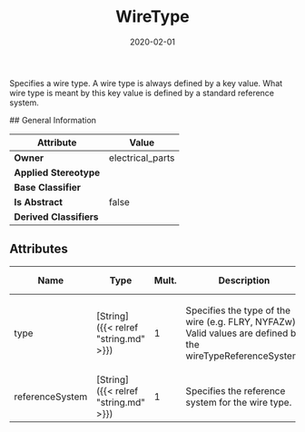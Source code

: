 ﻿---
title: WireType
toc: false
type: specs
date: "2020-02-01"
draft: false
specification: VEC
version: 1.2.0
documentType: "Recommendation"
elementType: Class
classes:
  - WireType
menu_name: vec-1.2.0
---
<p> Specifies a wire type. A wire type is always defined by a key value. What wire type is meant by this key value is defined by a standard reference system.     </p>
## General Information

| Attribute               | Value |
|-------------------------|-------|
| **Owner**               | electrical_parts |
| **Applied Stereotype**  |   |
| **Base Classifier**     |   |
| **Is Abstract**         | false |
| **Derived Classifiers** |   |

## Attributes
|  Name  |  Type  |  Mult.  |  Description  |  Owning Classifier  |
|--------|--------|---------|---------------|--------------|
|type | [String]({{< relref "string.md" >}}) | 1 | <p>Specifies the type of the wire (e.g. FLRY, NYFAZw). Valid values are defined by the wireTypeReferenceSystem.  </p> | [WireType]({{< relref "wiretype.md" >}}) |
|referenceSystem | [String]({{< relref "string.md" >}}) | 1 | <p>Specifies the reference system for the wire type.  </p> | [WireType]({{< relref "wiretype.md" >}}) |

